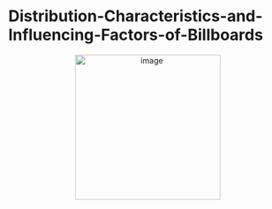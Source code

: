 # Distribution-Characteristics-and-Influencing-Factors-of-Billboards

<p align="center">
<img width="263" alt="image" src="https://github.com/HIGISX/Distribution-Characteristics-and-Influencing-Factors-of-Billboards/assets/115253111/44c763c9-cbc1-4832-a08d-ff3255140ca9">
</p>

